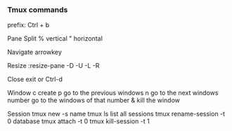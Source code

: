 ### Tmux commands
prefix: Ctrl + b 

Pane 
Split
% vertical
" horizontal

Navigate
arrowkey

Resize
:resize-pane -D -U -L -R

Close 
exit or Ctrl-d

Window
c create
p go to the previous windows
n go to the next windows
number go to the windows of that number
& kill the window

Session
tmux new -s name
tmux ls  list all sessions
tmux rename-session -t 0 database
tmux attach -t 0
tmux kill-session -t 1
